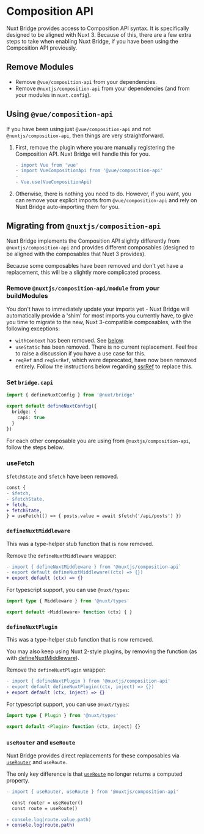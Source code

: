 # Composition API

Nuxt Bridge provides access to Composition API syntax. It is specifically designed to be aligned with Nuxt 3. Because of this, there are a few extra steps to take when enabling Nuxt Bridge, if you have been using the Composition API previously.

## Remove Modules

- Remove `@vue/composition-api` from your dependencies.
- Remove `@nuxtjs/composition-api` from your dependencies (and from your modules in `nuxt.config`).

## Using `@vue/composition-api`

If you have been using just `@vue/composition-api` and not `@nuxtjs/composition-api`, then things are very straightforward.

1. First, remove the plugin where you are manually registering the Composition API. Nuxt Bridge will handle this for you.

   ```diff
   - import Vue from 'vue'
   - import VueCompositionApi from '@vue/composition-api'
   -
   - Vue.use(VueCompositionApi)
   ```

2. Otherwise, there is nothing you need to do. However, if you want, you can remove your explicit imports from `@vue/composition-api` and rely on Nuxt Bridge auto-importing them for you.

## Migrating from `@nuxtjs/composition-api`

Nuxt Bridge implements the Composition API slightly differently from `@nuxtjs/composition-api` and provides different composables (designed to be aligned with the composables that Nuxt 3 provides).

Because some composables have been removed and don't yet have a replacement, this will be a slightly more complicated process.

### Remove `@nuxtjs/composition-api/module` from your buildModules

You don't have to immediately update your imports yet - Nuxt Bridge will automatically provide a 'shim' for most imports you currently have, to give you time to migrate to the new, Nuxt 3-compatible composables, with the following exceptions:

- `withContext` has been removed. See [below](/docs/bridge/nuxt3-compatible-api#usecontext-and-withcontext).
- `useStatic` has been removed. There is no current replacement. Feel free to raise a discussion if you have a use case for this.
- `reqRef` and `reqSsrRef`, which were deprecated, have now been removed entirely. Follow the instructions below regarding [ssrRef](/docs/bridge/nuxt3-compatible-api#ssrref-and-shallowssrref) to replace this.

### Set `bridge.capi`

```ts
import { defineNuxtConfig } from '@nuxt/bridge'

export default defineNuxtConfig({
  bridge: {
    capi: true
  }
})
```

For each other composable you are using from `@nuxtjs/composition-api`, follow the steps below.

### useFetch

`$fetchState` and `$fetch` have been removed.

```diff
const {
- $fetch,
- $fetchState,
+ fetch,
+ fetchState,
} = useFetch(() => { posts.value = await $fetch('/api/posts') })
```

### `defineNuxtMiddleware`

This was a type-helper stub function that is now removed.

Remove the `defineNuxtMiddleware` wrapper:

```diff
- import { defineNuxtMiddleware } from '@nuxtjs/composition-api`
- export default defineNuxtMiddleware((ctx) => {})
+ export default (ctx) => {}
```

For typescript support, you can use `@nuxt/types`:

```ts
import type { Middleware } from '@nuxt/types'

export default <Middleware> function (ctx) { }
```

### `defineNuxtPlugin`

This was a type-helper stub function that is now removed.

You may also keep using Nuxt 2-style plugins, by removing the function (as with [defineNuxtMiddleware](#definenuxtmiddleware)).

Remove the `defineNuxtPlugin` wrapper:

```diff
- import { defineNuxtPlugin } from '@nuxtjs/composition-api'
- export default defineNuxtPlugin((ctx, inject) => {})
+ export default (ctx, inject) => {}
```

For typescript support, you can use `@nuxt/types`:

```ts
import type { Plugin } from '@nuxt/types'

export default <Plugin> function (ctx, inject) {}
```

### `useRouter` and `useRoute`

Nuxt Bridge provides direct replacements for these composables via [`useRouter`](/docs/api/composables/use-router)  and `useRoute`.

The only key difference is that [`useRoute`](/docs/api/composables/use-route) no longer returns a computed property.

```diff
- import { useRouter, useRoute } from '@nuxtjs/composition-api'

  const router = useRouter()
  const route = useRoute()

- console.log(route.value.path)
+ console.log(route.path)
```
